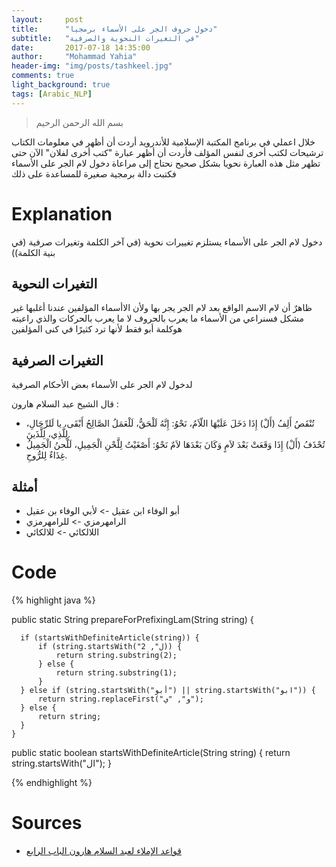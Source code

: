 ```yaml
---
layout:     post
title:      "دخول حروف الجر على الأسماء برمجيا"
subtitle:   "في التغيرات النحوية والصرفية"
date:       2017-07-18 14:35:00
author:     "Mohammad Yahia"
header-img: "img/posts/tashkeel.jpg"
comments: true
light_background: true
tags: [Arabic_NLP]
---
```

> بسم الله الرحمن الرحيم

خلال اعملي في برنامج المكتبة الإسلامية للأندرويد أردت أن أظهر في معلومات الكتاب ترشيحات لكتب أخرى لنفس المؤلف فأردت أن أظهر عبارة "كتب أخرى لفلان"
الآن حتى تظهر مثل هذه العبارة نحويا بشكل صحيح نحتاج إلى مراعاة دخول لام الجر على الأسماء فكتبت دالة برمجية صغيرة للمساعدة على ذلك

# Explanation
دخول لام الجر على الأسماء يستلزم تغييرات نحوية (في آخر الكلمة وتغيرات صرفية (في بنية الكلمة))

## التغيرات النحوية
ظاهرٌ أن لام الاسم الواقع بعد لام الجر يجر بها ولأن الاأسماء المؤلفين عندنا أغلبها غير مشكل فسنراعي من الأسماء ما يعرب بالحروف لا ما يعرب بالحركات
والذي راعيته هوكلمة أبو فقط لأنها ترد كثيرًا في كنى المؤلفين

## التغيرات الصرفية
لدخول لام الجر على الأسماء بعض الأحكام الصرفية

قال الشيخ عبد السلام هارون :

>
- تُنْقَصُ أَلِفُ (أَلْ) إِذَا دَخَلَ عَلَيْهَا اللّاَمُ، نَحْوُ: إِنَّهُ لَلْحَقُّ، لَلْعَمَلُ الصَّالِحُ أَبْقَى، يا لَلرِّجَالِ، لِلَّذِي، لِلَّذَينَ.
- تُحْذَفُ (أَلْ) إِذَا وَقَعَتْ بَعْدَ لاَمٍ وَكَانَ بَعْدَهَا لاَمٌ نَحْوُ: أَصْغَيْتُ لِلَّحْنِ الْجَمِيلِ، لَلَّحنُ الْجَمِيلُ غِذَاءٌ لِلرُّوحِ.

## أمثلة

- أبو الوفاء ابن عقيل -> لأبي الوفاء بن عقيل
- الرامهرمزي -> للرامهرمزي
- اللالكائي  -> للالكائي


# Code
{% highlight java %}

  public static String prepareForPrefixingLam(String string) {

      if (startsWithDefiniteArticle(string)) {
          if (string.startsWith("ل", 2)) {
              return string.substring(2);
          } else {
              return string.substring(1);
          }
      } else if (string.startsWith("أبو") || string.startsWith("ابو")) {
          return string.replaceFirst("و", "ي");
      } else {
          return string;
      }
    }

  public static boolean startsWithDefiniteArticle(String string) {
      return string.startsWith("ال");
  }

{% endhighlight %}
# Sources
- [قواعد الإملاء لعبد السلام هارون الباب الرابع](http://books.islam-db.com/book/%D9%82%D9%88%D8%A7%D8%B9%D8%AF_%D8%A7%D9%84%D8%A7%D9%85%D9%84%D8%A7%D8%A1/43)
